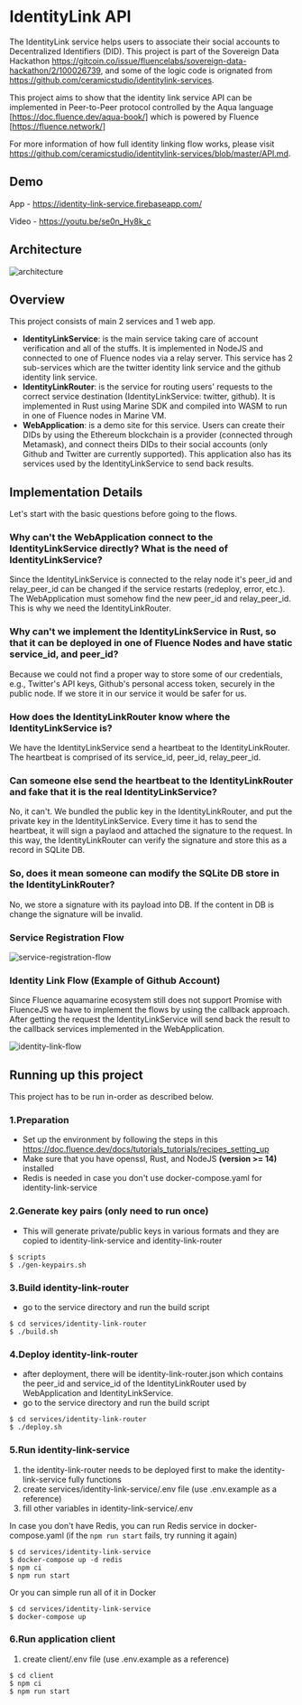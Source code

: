 # IdentityLink API
The IdentityLink service helps users to associate their social accounts to Decentralized Identifiers (DID). This project is part of the Sovereign Data Hackathon https://gitcoin.co/issue/fluencelabs/sovereign-data-hackathon/2/100026739, and some of the logic code is orignated from https://github.com/ceramicstudio/identitylink-services.

This project aims to show that the identity link service API can be implemented in Peer-to-Peer protocol controlled by the Aqua language [https://doc.fluence.dev/aqua-book/] which is powered by Fluence [https://fluence.network/]

For more information of how full identity linking flow works, please visit https://github.com/ceramicstudio/identitylink-services/blob/master/API.md.

## Demo
App - https://identity-link-service.firebaseapp.com/

Video - https://youtu.be/se0n_Hy8k_c

## Architecture
<p width="100%">
<img alt="architecture" align="center" src="docs/IdentityLinkService.jpg"/>
</p>

## Overview
This project consists of main 2 services and 1 web app.
- **IdentityLinkService**: is the main service taking care of account verification and all of the stuffs. It is implemented in NodeJS and connected to one of Fluence nodes via a relay server. This service has 2 sub-services which are the twitter identity link service and the github identity link service.
- **IdentityLinkRouter**: is the service for routing users' requests to the correct service destination (IdentityLinkService: twitter, github). It is implemented in Rust using Marine SDK and compiled into WASM to run in one of Fluence nodes in Marine VM.
- **WebApplication**: is a demo site for this service. Users can create their DIDs by using the Ethereum blockchain is a provider (connected through Metamask), and connect theirs DIDs to their social accounts (only Github and Twitter are currently supported). This application also has its services used by the IdentityLinkService to send back results.

## Implementation Details
Let's start with the basic questions before going to the flows.

### Why can't the WebApplication connect to the IdentityLinkService directly? What is the need of IdentityLinkService?
Since the IdentityLinkService is connected to the relay node it's peer_id and relay_peer_id can be changed if the service restarts (redeploy, error, etc.). The WebApplication must somehow find the new peer_id and relay_peer_id. This is why we need the IdentityLinkRouter.

### Why can't we implement the IdentityLinkService in Rust, so that it can be deployed in one of Fluence Nodes and have static service_id, and peer_id?
Because we could not find a proper way to store some of our credentials, e.g., Twitter's API keys, Github's personal access token, securely in the public node. If we store it in our service it would be safer for us.

### How does the IdentityLinkRouter know where the IdentityLinkService is?
We have the IdentityLinkService send a heartbeat to the IdentityLinkRouter. The heartbeat is comprised of its service_id, peer_id, relay_peer_id.

### Can someone else send the heartbeat to the IdentityLinkRouter and fake that it is the real IdentityLinkService?
No, it can't. We bundled the public key in the IdentityLinkRouter, and put the private key in the IdentityLinkService. Every time it has to send the heartbeat, it will sign a paylaod and attached the signature to the request. In this way, the IdentityLinkRouter can verify the signature and store this as a record in SQLite DB.

### So, does it mean someone can modify the SQLite DB store in the IdentityLinkRouter?
No, we store a signature with its payload into DB. If the content in DB is change the signature will be invalid.

### Service Registration Flow
<p width="100%">
<img alt="service-registration-flow" align="center" src="docs/ServiceRegistrationFlow.png"/>
</p>

### Identity Link Flow (Example of Github Account)
Since Fluence aquamarine ecosystem still does not support Promise with FluenceJS we have to implement the flows by using the callback approach. After getting the request the IdentityLinkService will send back the result to the callback services implemented in the WebApplication.
<p width="100%">
<img alt="identity-link-flow" align="center" src="docs/IdentityLinkFlow.png"/>
</p>

## Running up this project
This project has to be run in-order as described below.

### 1.Preparation
- Set up the environment by following the steps in this https://doc.fluence.dev/docs/tutorials_tutorials/recipes_setting_up
- Make sure that you have openssl, Rust, and NodeJS **(version >= 14)** installed
- Redis is needed in case you don't use docker-compose.yaml for identity-link-service

### 2.Generate key pairs (**only need to run once**)
- This will generate private/public keys in various formats and they are copied to identity-link-service and identity-link-router
```
$ scripts
$ ./gen-keypairs.sh
```

### 3.Build identity-link-router
- go to the service directory and run the build script
```shell
$ cd services/identity-link-router
$ ./build.sh
```

### 4.Deploy identity-link-router
- after deployment, there will be identity-link-router.json which contains the peer_id and service_id of the IdentityLinkRouter used by WebApplication and IdentityLinkService.
- go to the service directory and run the build script
```shell
$ cd services/identity-link-router
$ ./deploy.sh
```

### 5.Run identity-link-service
1. the identity-link-router needs to be deployed first to make the identity-link-service fully functions
2. create services/identity-link-service/.env file (use .env.example as a reference) 
3. fill other variables in identity-link-service/.env

In case you don't have Redis, you can run Redis service in docker-compose.yaml (if the `npm run start` fails, try running it again)
```
$ cd services/identity-link-service
$ docker-compose up -d redis
$ npm ci
$ npm run start
```

Or you can simple run all of it in Docker
```
$ cd services/identity-link-service
$ docker-compose up
```

### 6.Run application client
1. create client/.env file (use .env.example as a reference)
```
$ cd client
$ npm ci
$ npm run start
```
